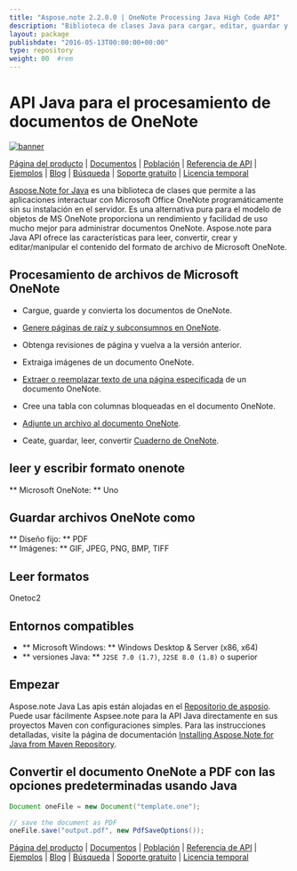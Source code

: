 ```yaml
---
title: "Aspose.note 2.2.0.0 | OneNote Processing Java High Code API" 
description: "Biblioteca de clases Java para cargar, editar, guardar y convertir formatos OneNote. Admite páginas, imágenes, texto, tablas, archivos adjuntos, etiquetas, tareas, estilos de texto e hipervínculos." 
layout: package
publishdate: "2016-05-13T00:00:00+00:00"
type: repository
weight: 00	#rem
---
```


# API Java para el procesamiento de documentos de OneNote
[![banner](/res_repo/img/compress/aspose_note-for-java-banner.png)](./)

[Página del producto](https://products.aspose.com/note/java) | [Documentos](https://docs.aspose.com/note/java/) | [Población](https://products.aspose.app/note/family) | [Referencia de API](https://apireference.aspose.com/note/java) | [Ejemplos](https://github.com/aspose-note/Aspose.Note-for-Java) | [Blog](https://blog.aspose.com/category/note/) | [Búsqueda](https://search.aspose.com/) | [Soporte gratuito](https://forum.aspose.com/c/note) | [Licencia temporal](https://purchase.aspose.com/temporary-license)

[Aspose.Note for Java](https://products.aspose.com/note/java) es una biblioteca de clases que permite a las aplicaciones interactuar con Microsoft Office OneNote programáticamente sin su instalación en el servidor. Es una alternativa pura para el modelo de objetos de MS OneNote proporciona un rendimiento y facilidad de uso mucho mejor para administrar documentos OneNote. Aspose.note para Java API ofrece las características para leer, convertir, crear y editar/manipular el contenido del formato de archivo de Microsoft OneNote.

## Procesamiento de archivos de Microsoft OneNote
- Cargue, guarde y convierta los documentos de OneNote.

- [Genere páginas de raíz y subconsumnos en OneNote](https://docs.aspose.com/note/java/working-with-pages/).
- Obtenga revisiones de página y vuelva a la versión anterior.
- Extraiga imágenes de un documento OneNote.

- [Extraer o reemplazar texto de una página especificada](https://docs.aspose.com/note/java/working-with-text/) de un documento OneNote.
- Cree una tabla con columnas bloqueadas en el documento OneNote.

- [Adjunte un archivo al documento OneNote](https://docs.aspose.com/note/java/working-with-attachments/).

- Ceate, guardar, leer, convertir [Cuaderno de OneNote](https://docs.aspose.com/note/java/working-with-onenote-notebook/).

## leer y escribir formato onenote
** Microsoft OneNote: ** Uno

## Guardar archivos OneNote como
** Diseño fijo: ** PDF \
** Imágenes: ** GIF, JPEG, PNG, BMP, TIFF

## Leer formatos
Onetoc2

## Entornos compatibles
- ** Microsoft Windows: ** Windows Desktop & Server (x86, x64)
- ** versiones Java: ** `J2SE 7.0 (1.7)`, `J2SE 8.0 (1.8)` o superior

## Empezar

Aspose.note Java Las apis están alojadas en el [Repositorio de asposio](https://releases.aspose.com/note/java/). Puede usar fácilmente Aspsee.note para la API Java directamente en sus proyectos Maven con configuraciones simples. Para las instrucciones detalladas, visite la página de documentación [Installing Aspose.Note for Java from Maven Repository](https://docs.aspose.com/note/java/installation/).

## Convertir el documento OneNote a PDF con las opciones predeterminadas usando Java

```java
Document oneFile = new Document("template.one");

// save the document as PDF
oneFile.save("output.pdf", new PdfSaveOptions());
```

[Página del producto](https://products.aspose.com/note/java) | [Documentos](https://docs.aspose.com/note/java/) | [Población](https://products.aspose.app/note/family) | [Referencia de API](https://apireference.aspose.com/note/java) | [Ejemplos](https://github.com/aspose-note/Aspose.Note-for-Java) | [Blog](https://blog.aspose.com/category/note/) | [Búsqueda](https://search.aspose.com/) | [Soporte gratuito](https://forum.aspose.com/c/note) | [Licencia temporal](https://purchase.aspose.com/temporary-license)
